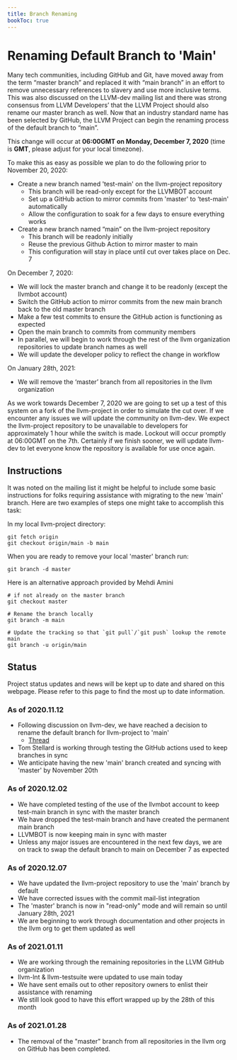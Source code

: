 ```yaml
---
title: Branch Renaming
bookToc: true
---
```


# Renaming Default Branch to 'Main'

Many tech communities, including GitHub and Git, have moved away from the term
“master branch” and replaced it with “main branch” in an effort to remove
unnecessary references to slavery and use more inclusive terms.  This was also
discussed on the LLVM-dev mailing list and there was strong consensus from LLVM
Developers’ that the LLVM Project should also rename our master branch as well.
Now that an industry standard name has been selected by GitHub, the LLVM
Project can begin the renaming process of the default branch to “main”.

This change will occur at **06:00GMT on Monday, December 7, 2020**
(time is **GMT**, please adjust for your local timezone).

To make this as easy as possible we plan to do the following prior to
November 20, 2020:

* Create a new branch named 'test-main' on the llvm-project repository
  * This branch will be read-only except for the LLVMBOT account
  * Set up a GitHub action to mirror commits from 'master' to ‘test-main'
    automatically
  * Allow the configuration to soak for a few days to ensure everything works
* Create a new branch named “main” on the llvm-project repository
  * This branch will be readonly initially
  * Reuse the previous Github Action to mirror master to main
  * This configuration will stay in place until cut over takes place on Dec. 7

On December 7, 2020:

* We will lock the master branch and change it to be readonly (except the
  llvmbot account)
* Switch the GitHub action to mirror commits from the new main branch back to
  the old master branch
* Make a few test commits to ensure the GitHub action is functioning as expected
* Open the main branch to commits from community members
* In parallel, we will begin to work through the rest of the llvm organization
  repositories to update branch names as well
* We will update the developer policy to reflect the change in workflow

On January 28th, 2021:

* We will remove the ‘master’ branch from all repositories in the llvm
  organization

As we work towards December 7, 2020 we are going to set up a test of this system
on a fork of the llvm-project in order to simulate the cut over. If we
encounter any issues we will update the community on llvm-dev. We expect the
llvm-project repository to be unavailable to developers for approximately 1 hour
while the switch is made. Lockout will occur promptly at 06:00GMT on the 7th.
Certainly if we finish sooner, we will update llvm-dev to let everyone know the
repository is available for use once again.

## Instructions

It was noted on the mailing list it might be helpful to include some basic
instructions for folks requiring assistance with migrating to the new 'main'
branch.  Here are two examples of steps one might take to accomplish this task:

In my local llvm-project directory:

    git fetch origin
    git checkout origin/main -b main

When you are ready to remove your local 'master' branch run:

    git branch -d master

Here is an alternative approach provided by Mehdi Amini

    # if not already on the master branch
    git checkout master

    # Rename the branch locally
    git branch -m main

    # Update the tracking so that `git pull`/`git push` lookup the remote main
    git branch -u origin/main

## Status

Project status updates and news will be kept up to date and shared on this
webpage. Please refer to this page to find the most up to date information.

### As of 2020.11.12

* Following discussion on llvm-dev, we have reached a decision to rename the
  default branch for llvm-project
to 'main'
  * [Thread](https://lists.llvm.org/pipermail/llvm-dev/2020-June/142445.html)
* Tom Stellard is working through testing the GitHub actions used to keep
  branches in sync
* We anticipate having the new 'main' branch created and syncing with 'master'
  by November 20th

### As of 2020.12.02

* We have completed testing of the use of the llvmbot account to keep test-main
  branch in sync with the master branch
* We have dropped the test-main branch and have created the permanent main
  branch
* LLVMBOT is now keeping main in sync with master
* Unless any major issues are encountered in the next few days, we are on track
  to swap the default branch to main on December 7 as expected

### As of 2020.12.07

* We have updated the llvm-project repository to use the 'main' branch by
  default
* We have corrected issues with the commit mail-list integration
* The 'master' branch is now in "read-only" mode and will remain so until
  January 28th, 2021
* We are beginning to work through documentation and other projects in the llvm
  org to get them updated as well

### As of 2021.01.11

* We are working through the remaining repositories in the LLVM GitHub
  organization
* llvm-lnt & llvm-testsuite were updated to use main today
* We have sent emails out to other repository owners to enlist their assistance
  with renaming
* We still look good to have this effort wrapped up by the 28th of this month

### As of 2021.01.28

* The removal of the "master" branch from all repositories in the llvm org on
  GitHub has been completed.
